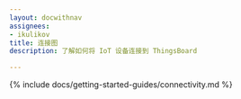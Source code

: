 ```yaml
---
layout: docwithnav
assignees:
- ikulikov
title: 连接图
description: 了解如何将 IoT 设备连接到 ThingsBoard

---
```


{% include docs/getting-started-guides/connectivity.md %}